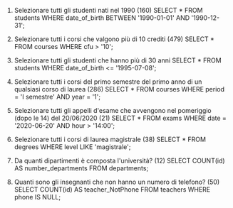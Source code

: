 1. Selezionare tutti gli studenti nati nel 1990 (160)
SELECT * 
FROM students
WHERE date_of_birth BETWEEN '1990-01-01' AND '1990-12-31';




2. Selezionare tutti i corsi che valgono più di 10 crediti (479)
SELECT * 
FROM courses
WHERE cfu > '10';




3. Selezionare tutti gli studenti che hanno più di 30 anni
SELECT *
FROM students
WHERE date_of_birth <= '1995-07-08';




4. Selezionare tutti i corsi del primo semestre del primo anno di un qualsiasi corso di
laurea (286)
SELECT * 
FROM courses
WHERE period = 'I semestre' AND year = '1';




5. Selezionare tutti gli appelli d'esame che avvengono nel pomeriggio (dopo le 14) del
20/06/2020 (21)
SELECT * 
FROM exams
WHERE date = '2020-06-20' AND hour > '14:00';




6. Selezionare tutti i corsi di laurea magistrale (38)
SELECT * 
FROM degrees
WHERE level LIKE 'magistrale';




7. Da quanti dipartimenti è composta l'università? (12)
SELECT COUNT(id) AS number_departments
FROM departments;




8. Quanti sono gli insegnanti che non hanno un numero di telefono? (50)
SELECT COUNT(id) AS teacher_NotPhone
FROM teachers
WHERE phone IS NULL;